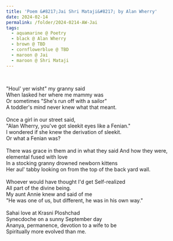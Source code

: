 ```yaml
---
title: 'Poem &#8217;Jai Shri Mataji&#8217; by Alan Wherry'
date: 2024-02-14
permalink: /folder/2024-0214-AW-Jai
tags:
  - aquamarine @ Poetry
  - black @ Alan Wherry
  - brown @ TBD
  - cornflowerblue @ TBD
  - maroon @ Jai
  - maroon @ Shri Mataji  
---
```


<br>

<p>
"Houl' yer wisht" my granny said<br>
When Iasked her where me mammy was<br>
Or sometimes "She's run off with a sailor"<br>
A toddler's mind never knew what that meant.<br>
<br>
Once a girl in our street said,<br>
"Alan Wherry, you've got sleekit eyes like a Fenian."<br>
I wondered if she knew the derivation of sleekit.<br>
Or what a Fenian was?<br>
<br>
There was grace in them and in what they said And how they were, elemental fused with love<br>
In a stocking granny drowned newborn kittens<br>
Her aul' tabby looking on from the top of the back yard wall.<br>
<br>
Whoever would have thought I'd get Self-realized<br>
All part of the divine being.<br>
My aunt Annie knew and said of me<br>
"He was one of us, but different, he was in his own way."<br>
<br>
Sahai love at Krasni Ploshchad<br>
Synecdoche on a sunny September day<br>
Ananya, permanence, devotion to a wife to be<br>
Spiritually more evolved than me.<br>
</p>